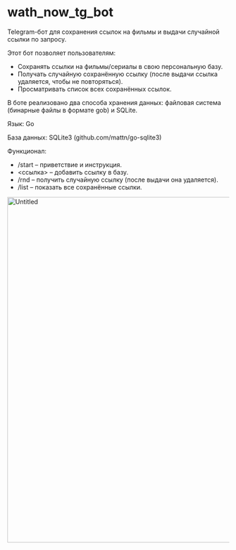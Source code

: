 # wath_now_tg_bot

Telegram-бот для сохранения ссылок на фильмы и выдачи случайной ссылки по запросу.

Этот бот позволяет пользователям:
- Сохранять ссылки на фильмы/сериалы в свою персональную базу.
- Получать случайную сохранённую ссылку (после выдачи ссылка удаляется, чтобы не повторяться).
- Просматривать список всех сохранённых ссылок.

В боте реализовано два способа хранения данных: файловая система (бинарные файлы в формате gob) и SQLite.

Язык: Go

База данных: SQLite3 (github.com/mattn/go-sqlite3)

Функционал:
- /start – приветствие и инструкция.
- <ссылка> – добавить ссылку в базу.
- /rnd – получить случайную ссылку (после выдачи она удаляется).
- /list – показать все сохранённые ссылки.

<img width="785" alt="Untitled" src="https://github.com/user-attachments/assets/f04fea86-23cf-4ad5-8b89-038319ecfc86" />
